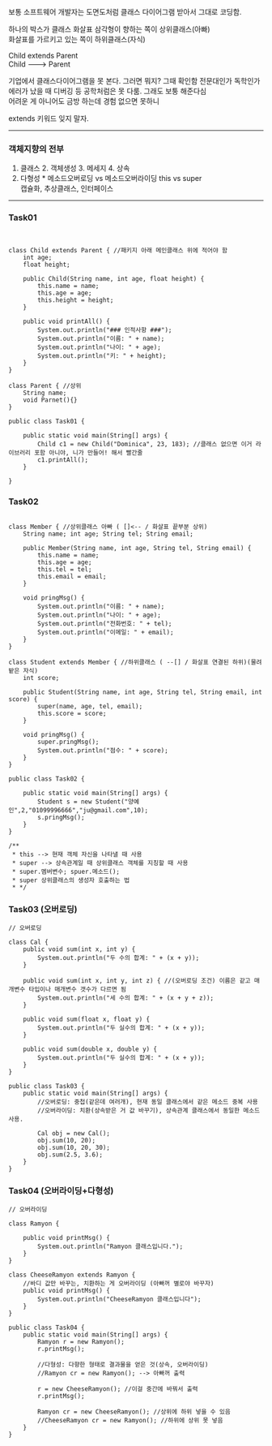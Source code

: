 보통 소프트웨어 개발자는 도면도처럼 클래스 다이어그램 받아서 그대로 코딩함.    
  
하나의 박스가 클래스 화살표 삼각형이 향하는 쪽이 상위클래스(아빠)  
화살표를 가르키고 있는 쪽이 하위클래스(자식)  
  
Child extends Parent  
Child ---> Parent  
  
기업에서 클래스다이어그램을 못 본다. 그러면 뭐지? 그때 확인함 전문대인가 독학인가  
에러가 났을 때 디버깅 등 공학처럼은 못 다룸. 그래도 보퉁 해준다심  
어려운 게 아니어도 금방 하는데 경험 없으면 못하니  
  
extends 키워드 잊지 말자.  
  
*** 
  
### 객체지향의 전부 
1. 클래스 2. 객체생성 3. 메세지 4. 상속  
5. 다형성 * 메소드오버로딩 vs 메소드오버라이딩 this vs super  
캡슐화, 추상클래스, 인터페이스  
  
*** 
  
### Task01 
```


class Child extends Parent { //패키지 아래 메인클래스 위에 적어야 함 
	int age; 
	float height;
	
	public Child(String name, int age, float height) {
		this.name = name; 
		this.age = age; 
		this.height = height; 
	}
	
	public void printAll() {
		System.out.println("### 인적사항 ###");
		System.out.println("이름: " + name);
		System.out.println("나이: " + age);
		System.out.println("키: " + height);
	}
}

class Parent { //상위 
	String name; 
	void Parnet(){}
}

public class Task01 {

	public static void main(String[] args) {
		Child c1 = new Child("Dominica", 23, 183); //클래스 없으면 이거 라이브러리 포함 아니야, 니가 만들어! 해서 빨간줄
		c1.printAll(); 
	}

}
``` 
  
### Task02 
```

class Member { //상위클래스 아빠 ( []<-- / 화살표 끝부분 상위)
	String name; int age; String tel; String email; 
	
	public Member(String name, int age, String tel, String email) {
		this.name = name;
		this.age = age;
		this.tel = tel; 
		this.email = email;
	}
	
	void pringMsg() { 
		System.out.println("이름: " + name);
		System.out.println("나이: " + age);
		System.out.println("전화번호: " + tel);
		System.out.println("이메일: " + email);
	}
}

class Student extends Member { //하위클래스 ( --[] / 화살표 연결된 하위)(물려밭은 자식)
	int score; 
	
	public Student(String name, int age, String tel, String email, int score) {
		super(name, age, tel, email);
		this.score = score; 
	}
	
	void pringMsg() { 
		super.pringMsg();
		System.out.println("점수: " + score);
	}
}

public class Task02 {

	public static void main(String[] args) {
		Student s = new Student("양예인",2,"01099996666","ju@gmail.com",10);
		s.pringMsg();
	}
}

/**  
 * this --> 현재 객체 자신을 나타낼 때 사용 
 * super --> 상속관계일 때 상위클래스 객체를 지칭할 때 사용 
 * super.멤버변수; spuer.메소드(); 
 * super 상위클래스의 생성자 호출하는 법
 * */
``` 
  
### Task03 (오버로딩) 
```
// 오버로딩 

class Cal {
	public void sum(int x, int y) {
		System.out.println("두 수의 합계: " + (x + y));
	}
	
	public void sum(int x, int y, int z) { //(오버로딩 조건) 이름은 같고 매개변수 타입이나 매개변수 갯수가 다르면 됨
		System.out.println("세 수의 합계: " + (x + y + z));
	}
	
	public void sum(float x, float y) {
		System.out.println("두 실수의 합계: " + (x + y));
	}
	
	public void sum(double x, double y) {
		System.out.println("두 실수의 합계: " + (x + y));
	}
}

public class Task03 {
	public static void main(String[] args) {
		//오버로딩: 중첩(같은데 여러개), 현재 동일 클래스에서 같은 메소드 중복 사용 
		//오버라이딩: 치환(상속받은 거 값 바꾸기), 상속관계 클래스에서 동일한 메소드 사용. 
		
		Cal obj = new Cal();
		obj.sum(10, 20);
		obj.sum(10, 20, 30);
		obj.sum(2.5, 3.6);
	}
}
```
  
### Task04 (오버라이딩+다형성) 
```
// 오버라이딩 

class Ramyon {
	
	public void printMsg() {
		System.out.println("Ramyon 클래스입니다.");
	}
}

class CheeseRamyon extends Ramyon {
	//바디 값만 바꾸는, 치환하는 게 오버라이딩 (아빠꺼 별로야 바꾸자) 
	public void printMsg() {
		System.out.println("CheeseRamyon 클래스입니다");
	}
}

public class Task04 {
	public static void main(String[] args) {
		Ramyon r = new Ramyon();
		r.printMsg();
		
		//다형성: 다향한 형태로 결과물을 얻은 것(상속, 오버라이딩)
		//Ramyon cr = new Ramyon(); --> 아빠꺼 출력 
		
		r = new CheeseRamyon(); //이걸 중간에 바꿔서 출력 
		r.printMsg();
		
		Ramyon cr = new CheeseRamyon(); //상위에 하위 넣을 수 있음 
		//CheeseRamyon cr = new Ramyon(); //하위에 상위 못 넣음 
	}
}
```
  
